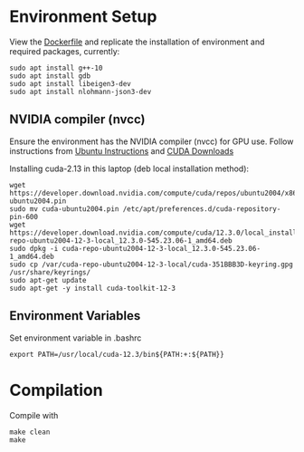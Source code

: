 
# Environment Setup
View the [Dockerfile](.devcontainer\Dockerfile) and replicate the installation of environment and required packages, currently:
```
sudo apt install g++-10
sudo apt install gdb
sudo apt install libeigen3-dev
sudo apt install nlohmann-json3-dev
```

## NVIDIA compiler (nvcc)

Ensure the environment has the NVIDIA compiler (nvcc) for GPU use. Follow instructions from [Ubuntu Instructions](https://docs.nvidia.com/cuda/cuda-installation-guide-linux/index.html#ubuntu) and [CUDA Downloads](https://developer.nvidia.com/cuda-downloads)

Installing cuda-2.13 in this laptop (deb local installation method):
```
wget https://developer.download.nvidia.com/compute/cuda/repos/ubuntu2004/x86_64/cuda-ubuntu2004.pin
sudo mv cuda-ubuntu2004.pin /etc/apt/preferences.d/cuda-repository-pin-600
wget https://developer.download.nvidia.com/compute/cuda/12.3.0/local_installers/cuda-repo-ubuntu2004-12-3-local_12.3.0-545.23.06-1_amd64.deb
sudo dpkg -i cuda-repo-ubuntu2004-12-3-local_12.3.0-545.23.06-1_amd64.deb
sudo cp /var/cuda-repo-ubuntu2004-12-3-local/cuda-351BBB3D-keyring.gpg /usr/share/keyrings/
sudo apt-get update
sudo apt-get -y install cuda-toolkit-12-3
```

## Environment Variables
Set environment variable in .bashrc
```
export PATH=/usr/local/cuda-12.3/bin${PATH:+:${PATH}}
```

# Compilation
Compile with
```
make clean
make
```